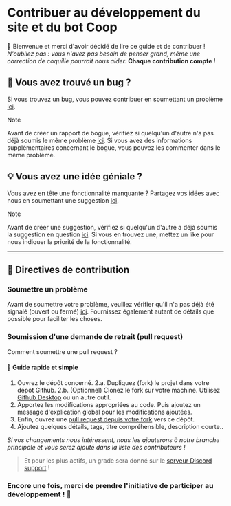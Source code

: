 # Contribuer au développement du site et du bot Coop
👋 Bienvenue et merci d'avoir décidé de lire ce guide et de contribuer !
*N'oubliez pas : vous n'avez pas besoin de penser grand, même une correction de coquille pourrait nous aider.*
**Chaque contribution compte !**

## 🐛 Vous avez trouvé un bug ?
Si vous trouvez un bug, vous pouvez contribuer en soumettant un problème [ici](https://github.com/20syldev/doc-coopbot/issues).

> [!NOTE]
> Avant de créer un rapport de bogue, vérifiez si quelqu'un d'autre n'a pas déjà soumis le même problème [ici](https://github.com/20syldev/doc-coopbot/issues). Si vous avez des informations supplémentaires concernant le bogue, vous pouvez les commenter dans le même problème.

## 💡 Vous avez une idée géniale ?
Vous avez en tête une fonctionnalité manquante ? Partagez vos idées avec nous en soumettant une suggestion [ici](https://github.com/20syldev/doc-coopbot/issues).

> [!NOTE]
> Avant de créer une suggestion, vérifiez si quelqu'un d'autre a déjà soumis la suggestion en question [ici](https://github.com/20syldev/doc-coopbot/issues). Si vous en trouvez une, mettez un like pour nous indiquer la priorité de la fonctionnalité.

---

## 📙 Directives de contribution

### Soumettre un problème
Avant de soumettre votre problème, veuillez vérifier qu'il n'a pas déjà été signalé (ouvert ou fermé) [ici](https://github.com/20syldev/doc-coopbot/issues).
Fournissez également autant de détails que possible pour faciliter les choses.

### Soumission d'une demande de retrait (pull request)
Comment soumettre une pull request ?

#### 📄 Guide rapide et simple

1. Ouvrez le dépôt concerné.
2.a. Dupliquez (fork) le projet dans votre dépôt Github.
2.b. (Optionnel) Clonez le fork sur votre machine. Utilisez [Github Desktop](https://desktop.github.com/) ou un autre outil.
3. Apportez les modifications appropriées au code. Puis ajoutez un message d'explication global pour les modifications ajoutées.
4. Enfin, ouvrez une [pull request depuis votre fork](https://docs.github.com/fr/pull-requests/collaborating-with-pull-requests/proposing-changes-to-your-work-with-pull-requests/creating-a-pull-request-from-a-fork) vers ce dépôt.
5. Ajoutez quelques détails, tags, titre compréhensible, description courte..

*Si vos changements nous intéressent, nous les ajouterons à notre branche principale et vous serez ajouté dans la liste des contributeurs !*
> Et pour les plus actifs, un grade sera donné sur le [serveur Discord support](https://coopbot.xyz/discord) !

### Encore une fois, merci de prendre l'initiative de participer au développement ! 🙏
